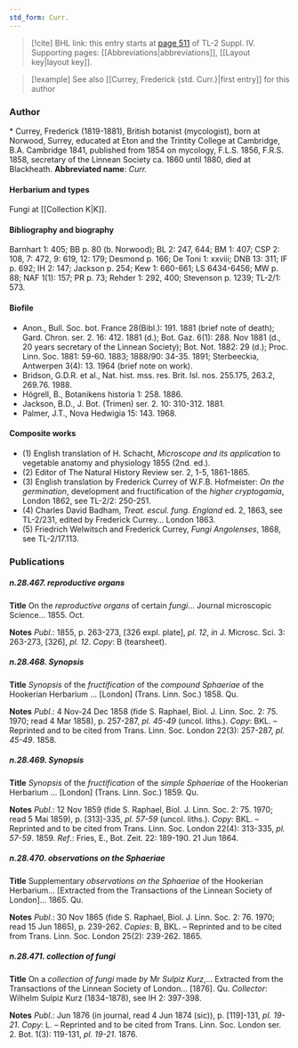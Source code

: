 ```yaml
---
std_form: Curr.
---
```


> [!cite] BHL link: this entry starts at [page 511](https://www.biodiversitylibrary.org/page/33266188) of TL-2 Suppl. IV.
> Supporting pages: [[Abbreviations|abbreviations]], [[Layout key|layout key]].

> [!example] See also [[Currey, Frederick {std. Curr.}|first entry]] for this author

### Author

\* Currey, Frederick (1819-1881), British botanist (mycologist), born at Norwood, Surrey, educated at Eton and the Trintity College at Cambridge, B.A. Cambridge 1841, published from 1854 on mycology, F.L.S. 1856, F.R.S. 1858, secretary of the Linnean Society ca. 1860 until 1880, died at Blackheath. 
**Abbreviated name**: *Curr.*

#### Herbarium and types

Fungi at [[Collection K|K]].

#### Bibliography and biography

Barnhart 1: 405; BB p. 80 (b. Norwood); BL 2: 247, 644; BM 1: 407; CSP 2: 108, 7: 472, 9: 619, 12: 179; Desmond p. 166; De Toni 1: xxviii; DNB 13: 311; IF p. 692; IH 2: 147; Jackson p. 254; Kew 1: 660-661; LS 6434-6456; MW p. 88; NAF 1(1): 157; PR p. 73; Rehder 1: 292, 400; Stevenson p. 1239; TL-2/1: 573.

#### Biofile

- Anon., Bull. Soc. bot. France 28(Bibl.): 191. 1881 (brief note of death); Gard. Chron. ser. 2. 16: 412. 1881 (d.); Bot. Gaz. 6(1): 288. Nov 1881 (d., 20 years secretary of the Linnean Society); Bot. Not. 1882: 29 (d.); Proc. Linn. Soc. 1881: 59-60. 1883; 1888/90: 34-35. 1891; Sterbeeckia, Antwerpen 3(4): 13. 1964 (brief note on work).
- Bridson, G.D.R. et al., Nat. hist. mss. res. Brit. Isl. nos. 255.175, 263.2, 269.76. 1988.
- Högrell, B., Botanikens historia 1: 258. 1886.
- Jackson, B.D., J. Bot. (Trimen) ser. 2. 10: 310-312. 1881.
- Palmer, J.T., Nova Hedwigia 15: 143. 1968.

#### Composite works

- (1) English translation of H. Schacht, *Microscope and its application* to vegetable anatomy and physiology 1855 (2nd. ed.).
- (2) Editor of The Natural History Review ser. 2, 1-5, 1861-1865.
- (3) English translation by Frederick Currey of W.F.B. Hofmeister: *On the germination*, development and fructification of the *higher cryptogamia*, London 1862, see TL-2/2: 250-251.
- (4) Charles David Badham, *Treat. escul. fung. England* ed. 2, 1863, see TL-2/231, edited by Frederick Currey... London 1863.
- (5) Friedrich Welwitsch and Frederick Currey, *Fungi Angolenses*, 1868, see TL-2/17.113.

### Publications

##### n.28.467. reproductive organs

**Title**
On the *reproductive organs* of certain *fungi*... Journal microscopic Science... 1855. Oct.

**Notes**
*Publ*.: 1855, p. 263-273, \[326 expl. plate\], *pl. 12*, *in* J. Microsc. Sci. 3: 263-273, \[326\], *pl. 12*. *Copy*: B (tearsheet).

##### n.28.468. Synopsis

**Title**
*Synopsis* of the *fructification* of the *compound Sphaeriae* of the Hookerian Herbarium ... \[London\] (Trans. Linn. Soc.) 1858. Qu.

**Notes**
*Publ*.: 4 Nov-24 Dec 1858 (fide S. Raphael, Biol. J. Linn. Soc. 2: 75. 1970; read 4 Mar 1858), p. 257-287, *pl. 45-49* (uncol. liths.). *Copy*: BKL. – Reprinted and to be cited from Trans. Linn. Soc. London 22(3): 257-287, *pl. 45-49*. 1858.

##### n.28.469. Synopsis

**Title**
*Synopsis* of the *fructification* of the *simple Sphaeriae* of the Hookerian Herbarium ... \[London\] (Trans. Linn. Soc.) 1859. Qu.

**Notes**
*Publ*.: 12 Nov 1859 (fide S. Raphael, Biol. J. Linn. Soc. 2: 75. 1970; read 5 Mai 1859), p. \[313\]-335, *pl. 57-59* (uncol. liths.). *Copy*: BKL. – Reprinted and to be cited from Trans. Linn. Soc. London 22(4): 313-335, *pl. 57-59*. 1859.
*Ref*.: Fries, E., Bot. Zeit. 22: 189-190. 21 Jun 1864.

##### n.28.470. observations on the Sphaeriae

**Title**
Supplementary *observations on the Sphaeriae* of the Hookerian Herbarium... \[Extracted from the Transactions of the Linnean Society of London\]... 1865. Qu.

**Notes**
*Publ*.: 30 Nov 1865 (fide S. Raphael, Biol. J. Linn. Soc. 2: 76. 1970; read 15 Jun 1865), p. 239-262. *Copies*: B, BKL. – Reprinted and to be cited from Trans. Linn. Soc. London 25(2): 239-262. 1865.

##### n.28.471. collection of fungi

**Title**
On a *collection of fungi* made *by* Mr *Sulpiz Kurz*,... Extracted from the Transactions of the Linnean Society of London... \[1876\]. Qu.
*Collector*: Wilhelm Sulpiz Kurz (1834-1878), see IH 2: 397-398.

**Notes**
*Publ*.: Jun 1876 (in journal, read 4 Jun 1874 (sic)), p. \[119\]-131, *pl. 19-21*. *Copy*: L. – Reprinted and to be cited from Trans. Linn. Soc. London ser. 2. Bot. 1(3): 119-131, *pl. 19-21*. 1876.


